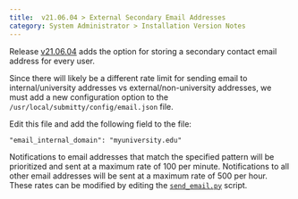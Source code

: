 ```yaml
---
title:  v21.06.04 > External Secondary Email Addresses
category: System Administrator > Installation Version Notes
---
```



Release [v21.06.04](https://github.com/Submitty/Submitty/releases/v21.06.04)
adds the option for storing a secondary contact email address for every user.

Since there will likely be a different rate limit for sending email to
internal/university addresses vs external/non-university addresses, we
must add a new configuration option to the
`/usr/local/submitty/config/email.json` file.

Edit this file and add the following field to the file:

```
"email_internal_domain": "myuniversity.edu"
```

Notifications to email addresses that match the specified pattern will
be prioritized and sent at a maximum rate of 100 per minute.
Notifications to all other email addresses will be sent at a maximum
rate of 500 per hour.  These rates can be modified by editing the
[`send_email.py`](https://github.com/Submitty/Submitty/blob/master/sbin/send_email.py)
script.